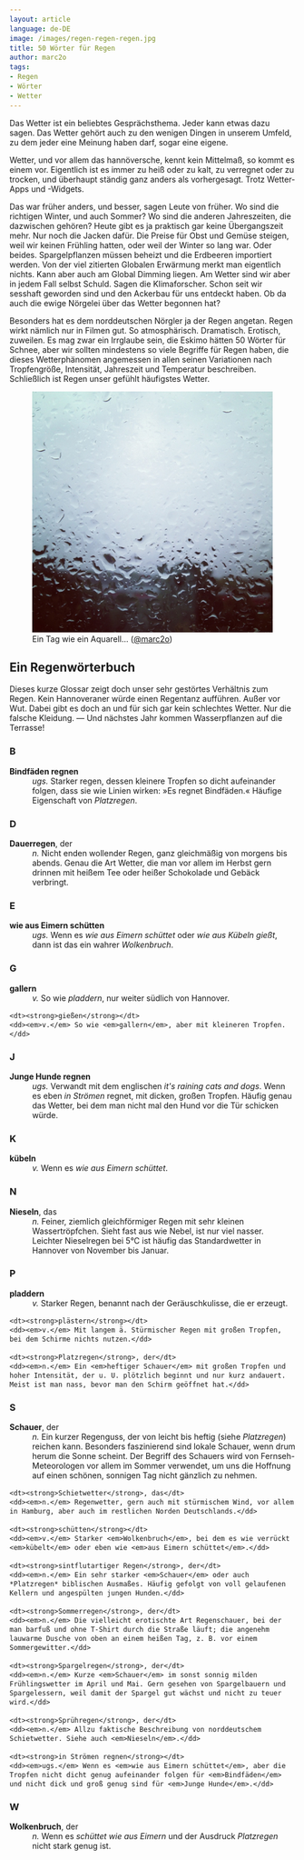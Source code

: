 ```yaml
---
layout: article
language: de-DE
image: /images/regen-regen-regen.jpg
title: 50 Wörter für Regen
author: marc2o
tags:
- Regen
- Wörter
- Wetter
---
```


Das Wetter ist ein beliebtes Gesprächsthema. Jeder kann etwas dazu sagen. Das Wetter gehört auch zu den wenigen Dingen in unserem Umfeld, zu dem jeder eine Meinung haben darf, sogar eine eigene.

Wetter, und vor allem das hannöversche, kennt kein Mittelmaß, so kommt es einem vor. Eigentlich ist es immer zu heiß oder zu kalt, zu verregnet oder zu trocken, und überhaupt ständig ganz anders als vorhergesagt. Trotz Wetter-Apps und -Widgets.

Das war früher anders, und besser, sagen Leute von früher. Wo sind die richtigen Winter, und auch Sommer? Wo sind die anderen Jahreszeiten, die dazwischen gehören? Heute gibt es ja praktisch gar keine Übergangszeit mehr. Nur noch die Jacken dafür. Die Preise für Obst und Gemüse steigen, weil wir keinen Frühling hatten, oder weil der Winter so lang war. Oder beides. Spargelpflanzen müssen beheizt und die Erdbeeren importiert werden. Von der viel zitierten Globalen Erwärmung merkt man eigentlich nichts. Kann aber auch am Global Dimming liegen. Am Wetter sind wir aber in jedem Fall selbst Schuld. Sagen die Klimaforscher. Schon seit wir sesshaft geworden sind und den Ackerbau für uns entdeckt haben. Ob da auch die ewige Nörgelei über das Wetter begonnen hat?

Besonders hat es dem norddeutschen Nörgler ja der Regen angetan. Regen wirkt nämlich nur in Filmen gut. So atmosphärisch. Dramatisch. Erotisch, zuweilen. Es mag zwar ein Irrglaube sein, die Eskimo hätten 50 Wörter für Schnee, aber wir sollten mindestens so viele Begriffe für Regen haben, die dieses Wetterphänomen angemessen in allen seinen Variationen nach Tropfengröße, Intensität, Jahreszeit und Temperatur beschreiben. Schließlich ist Regen unser gefühlt häufigstes Wetter. 

<figure>
<img src="/images/regen-regen-regen.jpg" alt="Dauerregen">
<figcaption>Ein Tag wie ein Aquarell… (<a href="https://instagram.com/p/QW4C3AKl8_/?taken-by=marc2o" rel="me">@marc2o</a>)</figcaption>
</figure>

## Ein Regenwörterbuch

Dieses kurze Glossar zeigt doch unser sehr gestörtes Verhältnis zum Regen. Kein Hannoveraner würde einen Regentanz aufführen. Außer vor Wut. Dabei gibt es doch an und für sich gar kein schlechtes Wetter. Nur die falsche Kleidung. — Und nächstes Jahr kommen Wasserpflanzen auf die Terrasse!

### B

<dl>
    <dt><strong>Bindfäden regnen</strong></dt>
    <dd><em>ugs.</em> Starker regen, dessen kleinere Tropfen so dicht aufeinander folgen, dass sie wie Linien wirken: »Es regnet Bindfäden.« Häufige Eigenschaft von <em>Platzregen</em>.</dd>
</dl>

### D

<dl>
    <dt><strong>Dauerregen</strong>, der</dt>
    <dd><em>n.</em> Nicht enden wollender Regen, ganz gleichmäßig von morgens bis abends. Genau die Art Wetter, die man vor allem im Herbst gern drinnen mit heißem Tee oder heißer Schokolade und Gebäck verbringt.</dd>
</dl>

### E

<dl>
    <dt><strong>wie aus Eimern schütten</strong></dt>
    <dd><em>ugs.</em> Wenn es <em>wie aus Eimern schüttet</em> oder <em>wie aus Kübeln gießt</em>, dann ist das ein wahrer <em>Wolkenbruch</em>.</dd>
</dl>

### G

<dl>
    <dt><strong>gallern</strong></dt>
    <dd><em>v.</em> So wie <em>pladdern</em>, nur weiter südlich von Hannover.</dd>

    <dt><strong>gießen</strong></dt>
    <dd><em>v.</em> So wie <em>gallern</em>, aber mit kleineren Tropfen.</dd>
</dl>

### J

<dl>
    <dt><strong>Junge Hunde regnen</strong></dt>
    <dd><em>ugs.</em> Verwandt mit dem englischen <em>it's raining cats and dogs</em>. Wenn es eben <em>in Strömen</em> regnet, mit dicken, großen Tropfen. Häufig genau das Wetter, bei dem man nicht mal den Hund vor die Tür schicken würde.</dd>
</dl>

### K

<dl>
    <dt><strong>kübeln</strong></dt>
    <dd><em>v.</em> Wenn es <em>wie aus Eimern schüttet</em>.</dd>
</dl>

### N

<dl>
    <dt><strong>Nieseln</strong>, das</dt>
    <dd><em>n.</em> Feiner, ziemlich gleichförmiger Regen mit sehr kleinen Wassertröpfchen. Sieht fast aus wie Nebel, ist nur viel nasser. Leichter Nieselregen bei 5°C ist häufig das Standardwetter in Hannover von November bis Januar.</dd>
</dl>

### P

<dl>
    <dt><strong>pladdern</strong></dt>
    <dd><em>v.</em> Starker Regen, benannt nach der Geräuschkulisse, die er erzeugt.</dd>

    <dt><strong>plästern</strong></dt>
    <dd><em>v.</em> Mit langem ä. Stürmischer Regen mit großen Tropfen, bei dem Schirme nichts nutzen.</dd>

    <dt><strong>Platzregen</strong>, der</dt>
    <dd><em>n.</em> Ein <em>heftiger Schauer</em> mit großen Tropfen und hoher Intensität, der u. U. plötzlich beginnt und nur kurz andauert. Meist ist man nass, bevor man den Schirm geöffnet hat.</dd>
</dl>

### S

<dl>
    <dt><strong>Schauer</strong>, der</dt>
    <dd><em>n.</em> Ein kurzer Regenguss, der von leicht bis heftig (siehe <em>Platzregen</em>) reichen kann. Besonders faszinierend sind lokale Schauer, wenn drum herum die Sonne scheint. Der Begriff des Schauers wird von Fernseh-Meteorologen vor allem im Sommer verwendet, um uns die Hoffnung auf einen schönen, sonnigen Tag nicht gänzlich zu nehmen.</dd>

    <dt><strong>Schietwetter</strong>, das</dt>
    <dd><em>n.</em> Regenwetter, gern auch mit stürmischem Wind, vor allem in Hamburg, aber auch im restlichen Norden Deutschlands.</dd>

    <dt><strong>schütten</strong></dt>
    <dd><em>v.</em> Starker <em>Wolkenbruch</em>, bei dem es wie verrückt <em>kübelt</em> oder eben wie <em>aus Eimern schüttet</em>.</dd>

    <dt><strong>sintflutartiger Regen</strong>, der</dt>
    <dd><em>n.</em> Ein sehr starker <em>Schauer</em> oder auch *Platzregen* biblischen Ausmaßes. Häufig gefolgt von voll gelaufenen Kellern und angespülten jungen Hunden.</dd>

    <dt><strong>Sommerregen</strong>, der</dt>
    <dd><em>n.</em> Die vielleicht erotischte Art Regenschauer, bei der man barfuß und ohne T-Shirt durch die Straße läuft; die angenehm lauwarme Dusche von oben an einem heißen Tag, z. B. vor einem Sommergewitter.</dd>

    <dt><strong>Spargelregen</strong>, der</dt>
    <dd><em>n.</em> Kurze <em>Schauer</em> im sonst sonnig milden Frühlingswetter im April und Mai. Gern gesehen von Spargelbauern und Spargelessern, weil damit der Spargel gut wächst und nicht zu teuer wird.</dd>

    <dt><strong>Sprühregen</strong>, der</dt>
    <dd><em>n.</em> Allzu faktische Beschreibung von norddeutschem Schietwetter. Siehe auch <em>Nieseln</em>.</dd>

    <dt><strong>in Strömen regnen</strong></dt>
    <dd><em>ugs.</em> Wenn es <em>wie aus Eimern schüttet</em>, aber die Tropfen nicht dicht genug aufeinander folgen für <em>Bindfäden</em> und nicht dick und groß genug sind für <em>Junge Hunde</em>.</dd>
</dl>

### W

<dl>
    <dt><strong>Wolkenbruch</strong>, der</dt>
    <dd><em>n.</em> Wenn es <em>schüttet wie aus Eimern</em> und der Ausdruck <em>Platzregen</em> nicht stark genug ist.</dd>
</dl>

